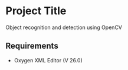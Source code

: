 
# Project Title

Object recognition and detection using OpenCV 


## Requirements

- Oxygen XML Editor (V 26.0)


